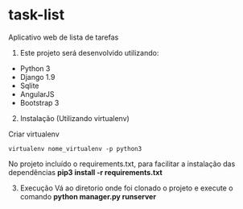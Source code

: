 # task-list
Aplicativo web de lista de tarefas

1. Este projeto será desenvolvido utilizando:

* Python 3
* Django 1.9
* Sqlite
* AngularJS
* Bootstrap 3

2. Instalação (Utilizando virtualenv)

  Criar virtualenv
  
  ```virtualenv nome_virtualenv -p python3```
  
  No projeto incluído o requirements.txt, para facilitar a instalação das dependências
  **pip3 install -r requirements.txt**

3. Execução
  Vá ao diretorio onde foi clonado o projeto e execute o comando
  **python manager.py runserver**
  
